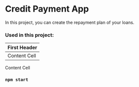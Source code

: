 
# Credit Payment App
In this project, you can create the repayment plan of your loans.

### Used in this project:

First Header  | 
------------- | 
Content Cell  |
Content Cell 

### `npm start`



